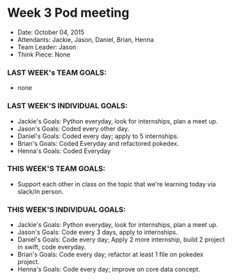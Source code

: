 # Week 3 Pod meeting

* Date: October 04, 2015
* Attendants: Jackie, Jason, Daniel, Brian, Henna
* Team Leader: Jason
* Think Piece: None 
 

### LAST WEEK's TEAM GOALS: 
* none

### LAST WEEK'S INDIVIDUAL GOALS:
* Jackie's Goals: Python everyday, look for internships, plan a meet up.
* Jason's Goals:  Coded every other day.
* Daniel's Goals: Coded every day; apply to 5 internships.
* Brian's Goals:  Coded Everyday and refactored pokedex.
* Henna's Goals:  Coded Everyday

### THIS WEEK'S TEAM GOALS:
* Support each other in class on the topic that we're learning today via slack/in person.


### THIS WEEK'S INDIVIDUAL GOALS:
* Jackie's Goals: Python everyday, look for internships, plan a meet up.
* Jason's Goals:  Code every 3 days, apply to internships.
* Daniel's Goals: Code every day; Apply 2 more internship, build 2 project in swift, code everyday.
* Brian's Goals:  Code every day; refactor at least 1 file on pokedex project.
* Henna's Goals:  Code every day; improve on core data concept.
